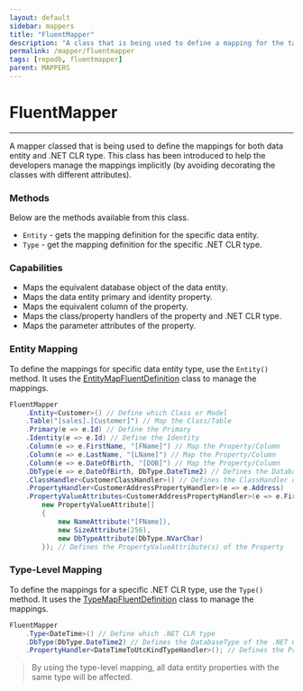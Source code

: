 ```yaml
---
layout: default
sidebar: mappers
title: "FluentMapper"
description: "A class that is being used to define a mapping for the target data entity in a fluent way."
permalink: /mapper/fluentmapper
tags: [repodb, fluentmapper]
parent: MAPPERS
---
```


# FluentMapper

---

A mapper classed that is being used to define the mappings for both data entity and .NET CLR type. This class has been introduced to help the developers manage the mappings implicitly (by avoiding decorating the classes with different attributes).

### Methods

Below are the methods available from this class.

- `Entity` - gets the mapping definition for the specific data entity.
- `Type` - get the mapping definition for the specific .NET CLR type.

### Capabilities

- Maps the equivalent database object of the data entity.
- Maps the data entity primary and identity property.
- Maps the equivalent column of the property.
- Maps the class/property handlers of the property and .NET CLR type.
- Maps the parameter attributes of the property.

### Entity Mapping

To define the mappings for specific data entity type, use the `Entity()` method. It uses the [EntityMapFluentDefinition](/class/entitymapfluentdefinition) class to manage the mappings.

```csharp
FluentMapper
    .Entity<Customer>() // Define which Class or Model
    .Table("[sales].[Customer]") // Map the Class/Table
    .Primary(e => e.Id) // Define the Primary
    .Identity(e => e.Id) // Define the Identity
    .Column(e => e.FirstName, "[FName]") // Map the Property/Column
    .Column(e => e.LastName, "[LName]") // Map the Property/Column
    .Column(e => e.DateOfBirth, "[DOB]") // Map the Property/Column
    .DbType(e => e.DateOfBirth, DbType.DateTime2) // Defines the DatabaseType of the Property
    .ClassHandler<CustomerClassHandler>() // Defines the ClassHandler of the Model
    .PropertyHandler<CustomerAddressPropertyHandler>(e => e.Address)
    .PropertyValueAttributes<CustomerAddressPropertyHandler>(e => e.FirstName,
        new PropertyValueAttribute[]
        {
            new NameAttribute("[FName]),
            new SizeAttribute(256),
            new DbTypeAttribute(DbType.NVarChar)
        }); // Defines the PropertyValueAttribute(s) of the Property
```

### Type-Level Mapping

To define the mappings for a specific .NET CLR type, use the `Type()` method. It uses the [TypeMapFluentDefinition](/class/typemapfluentdefinition) class to manage the mappings.

```csharp
FluentMapper
    .Type<DateTime>() // Define which .NET CLR type
    .DbType(DbType.DateTime2) // Defines the DatabaseType of the .NET CLR type
    .PropertyHandler<DateTimeToUtcKindTypeHandler>(); // Defines the PropertyHandler of the .NET CLR type
```

> By using the type-level mapping, all data entity properties with the same type will be affected.

